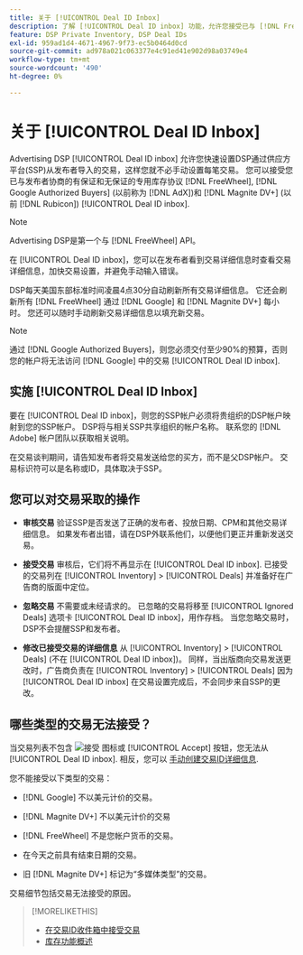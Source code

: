 ```yaml
---
title: 关于 [!UICONTROL Deal ID Inbox]
description: 了解 [!UICONTROL Deal ID inbox] 功能，允许您接受已与 [!DNL FreeWheel], [!DNL Google Authorized Buyers] (以前称为 [!DNL AdX]), and [!DNL Magnite DV+] (以前 [!DNL Rubicon])。
feature: DSP Private Inventory, DSP Deal IDs
exl-id: 959ad1d4-4671-4967-9f73-ec5b0464d0cd
source-git-commit: ad978a021c063377e4c91ed41e902d98a03749e4
workflow-type: tm+mt
source-wordcount: '490'
ht-degree: 0%

---
```


# 关于 [!UICONTROL Deal ID Inbox]

Advertising DSP [!UICONTROL Deal ID inbox] 允许您快速设置DSP通过供应方平台(SSP)从发布者导入的交易，这样您就不必手动设置每笔交易。 您可以接受您已与发布者协商的有保证和无保证的专用库存协议 [!DNL FreeWheel], [!DNL Google Authorized Buyers] (以前称为 [!DNL AdX])和 [!DNL Magnite DV+] (以前 [!DNL Rubicon]) [!UICONTROL Deal ID inbox].

>[!NOTE]
>
>Advertising DSP是第一个与 [!DNL FreeWheel] API。

在 [!UICONTROL Deal ID inbox]，您可以在发布者看到交易详细信息时查看交易详细信息，加快交易设置，并避免手动输入错误。

<!-- 
Accepting a deal automatically pre-populates a new Deal ID record with details from the publisher, and you need to enter only the publisher [always? or just in some cases?], the media type, who can access the deal, and any attribute labels to apply to the deal so it's easy to find. [Are labels a dimension you can report on?]

For each available deal, you can review the deal details sent directly from the publisher. Some deals are grouped as proposals (packages), and you can see the individual deal details by reviewing the deal.
   
You can accept any available deal or move an incorrect deal to the Ignored Deals tab. You can also un-ignore deals, which moves them back to the New Deals tab so you can potentially accept them.

For each deal, you can select one publisher and one media type (Desktop Video, Mobile Video, Connected TV, Display, or Audio), and you can share the deal with specific advertisers and with all advertisers for a specific account.
 -->

DSP每天美国东部标准时间凌晨4点30分自动刷新所有交易详细信息。 它还会刷新所有 [!DNL FreeWheel] 通过 [!DNL Google] 和 [!DNL Magnite DV+] 每小时。 您还可以随时手动刷新交易详细信息以填充新交易。

<!-- MC: I'm not sure where I got the following. Is this currently true? -->
>[!NOTE]
>
>通过 [!DNL Google Authorized Buyers]，则您必须交付至少90%的预算，否则您的帐户将无法访问 [!DNL Google] 中的交易 [!UICONTROL Deal ID inbox].

## 实施 [!UICONTROL Deal ID Inbox]

要在 [!UICONTROL Deal ID inbox]，则您的SSP帐户必须将贵组织的DSP帐户映射到您的SSP帐户。 DSP将与相关SSP共享组织的帐户名称。 联系您的 [!DNL Adobe] 帐户团队以获取相关说明。

在交易谈判期间，请告知发布者将交易发送给您的买方，而不是父DSP帐户。 交易标识符可以是名称或ID，具体取决于SSP。

## 您可以对交易采取的操作

* **审核交易** 验证SSP是否发送了正确的发布者、投放日期、CPM和其他交易详细信息。 如果发布者出错，请在DSP外联系他们，以便他们更正并重新发送交易。

* **接受交易** 审核后，它们将不再显示在 [!UICONTROL Deal ID inbox]. 已接受的交易列在 [!UICONTROL Inventory] > [!UICONTROL Deals] 并准备好在广告商的版面中定位。

* **忽略交易** 不需要或未经请求的。 已忽略的交易将移至 [!UICONTROL Ignored Deals] 选项卡 [!UICONTROL Deal ID inbox]，用作存档。 当您忽略交易时，DSP不会提醒SSP和发布者。

* **修改已接受交易的详细信息** 从 [!UICONTROL Inventory] > [!UICONTROL Deals] (不在 [!UICONTROL Deal ID inbox])。 同样，当出版商向交易发送更改时，广告商负责在 [!UICONTROL Inventory] > [!UICONTROL Deals] 因为 [!UICONTROL Deal ID inbox] 在交易设置完成后，不会同步来自SSP的更改。

## 哪些类型的交易无法接受？

当交易列表不包含 ![接受](/help/dsp/assets/accept.png) 图标或 [!UICONTROL Accept] 按钮，您无法从 [!UICONTROL Deal ID inbox]. 相反，您可以 [手动创建交易ID详细信息](/help/dsp/inventory/deal-id-create.md).

您不能接受以下类型的交易：

* [!DNL Google] 不以美元计价的交易。

* [!DNL Magnite DV+] 不以美元计价的交易

* [!DNL FreeWheel] 不是您帐户货币的交易。

* 在今天之前具有结束日期的交易。

* 旧 [!DNL Magnite DV+] 标记为“多媒体类型”的交易。

交易细节包括交易无法接受的原因。

>[!MORELIKETHIS]
>
>* [在交易ID收件箱中接受交易](deal-id-inbox-accept.md)
>* [库存功能概述](inventory-overview.md)

